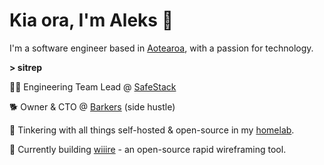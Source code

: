 # Kia ora, I'm Aleks 🤙

I'm a software engineer based in [Aotearoa](https://en.wikipedia.org/wiki/Aotearoa), with a passion for technology.

**> sitrep**

👨‍💻 Engineering Team Lead @ [SafeStack](https://safestack.io)

🐕 Owner & CTO @ [Barkers](https://barkers.software) (side hustle)

🥼 Tinkering with all things self-hosted & open-source in my [homelab](https://github.com/agbfm/batcave).

🚧 Currently building [wiiire](https://github.com/agbfm/wiiire) - an open-source rapid wireframing tool.
